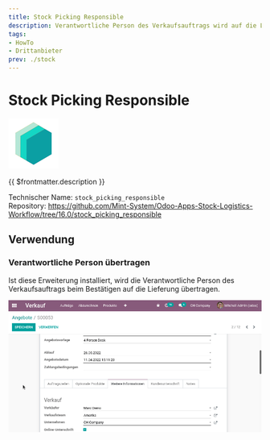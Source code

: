 ```yaml
---
title: Stock Picking Responsible
description: Verantwortliche Person des Verkaufsauftrags wird auf die Lieferung kopiert.
tags:
- HowTo
- Drittanbieter
prev: ./stock
---
```

# Stock Picking Responsible
![icon_oms_box](attachments/icons_odoo_mint_system.png)

{{ $frontmatter.description }}

Technischer Name: `stock_picking_responsible`\
Repository: <https://github.com/Mint-System/Odoo-Apps-Stock-Logistics-Workflow/tree/16.0/stock_picking_responsible>

## Verwendung

### Verantwortliche Person übertragen

Ist diese Erweiterung installiert, wird die Verantwortliche Person des Verkaufsauftrags beim Bestätigen auf die Lieferung übertragen.

![Stock Picking Responsible](attachments/Stock%20Picking%20Responsible.gif)

